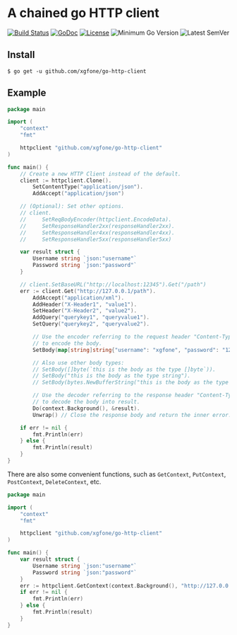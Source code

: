 # A chained go HTTP client
[![Build Status](https://github.com/xgfone/go-http-client/actions/workflows/go.yml/badge.svg)](https://github.com/xgfone/go-http-client/actions/workflows/go.yml)
[![GoDoc](https://pkg.go.dev/badge/github.com/xgfone/go-http-client)](https://pkg.go.dev/github.com/xgfone/go-http-client)
[![License](https://img.shields.io/badge/License-Apache%202.0-blue.svg?style=flat-square)](https://raw.githubusercontent.com/xgfone/go-http-client/master/LICENSE)
![Minimum Go Version](https://img.shields.io/github/go-mod/go-version/xgfone/go-http-client?label=Go%2B)
![Latest SemVer](https://img.shields.io/github/v/tag/xgfone/go-http-client?sort=semver)


## Install

```shell
$ go get -u github.com/xgfone/go-http-client
```

## Example

```go
package main

import (
	"context"
	"fmt"

	httpclient "github.com/xgfone/go-http-client"
)

func main() {
	// Create a new HTTP Client instead of the default.
	client := httpclient.Clone().
		SetContentType("application/json").
		AddAccept("application/json")

	// (Optional): Set other options.
	// client.
	//     SetReqBodyEncoder(httpclient.EncodeData).
	//     SetResponseHandler2xx(responseHandler2xx).
	//     SetResponseHandler4xx(responseHandler4xx).
	//     SetResponseHandler5xx(responseHandler5xx)

	var result struct {
		Username string `json:"username"`
		Password string `json:"password"`
	}

	// client.SetBaseURL("http://localhost:12345").Get("/path")
	err := client.Get("http://127.0.0.1/path").
		AddAccept("application/xml").
		AddHeader("X-Header1", "value1").
		SetHeader("X-Header2", "value2").
		AddQuery("querykey1", "queryvalue1").
		SetQuery("querykey2", "queryvalue2").

		// Use the encoder referring to the request header "Content-Type"
		// to encode the body.
		SetBody(map[string]string{"username": "xgfone", "password": "123456"}).

		// Also use other body types:
		// SetBody([]byte(`this is the body as the type []byte`)).
		// SetBody("this is the body as the type string").
		// SetBody(bytes.NewBufferString("this is the body as the type io.Reader")).

		// Use the decoder referring to the response header "Content-Type"
		// to decode the body into result.
		Do(context.Background(), &result).
		Unwrap() // Close the response body and return the inner error.

	if err != nil {
		fmt.Println(err)
	} else {
		fmt.Println(result)
	}
}
```

There are also some convenient functions, such as `GetContext`, `PutContext`, `PostContext`, `DeleteContext`, etc.

```go
package main

import (
	"context"
	"fmt"

	httpclient "github.com/xgfone/go-http-client"
)

func main() {
	var result struct {
		Username string `json:"username"`
		Password string `json:"password"`
	}
	err := httpclient.GetContext(context.Background(), "http://127.0.0.1/json_data", &result)
	if err != nil {
		fmt.Println(err)
	} else {
		fmt.Println(result)
	}
}
```
